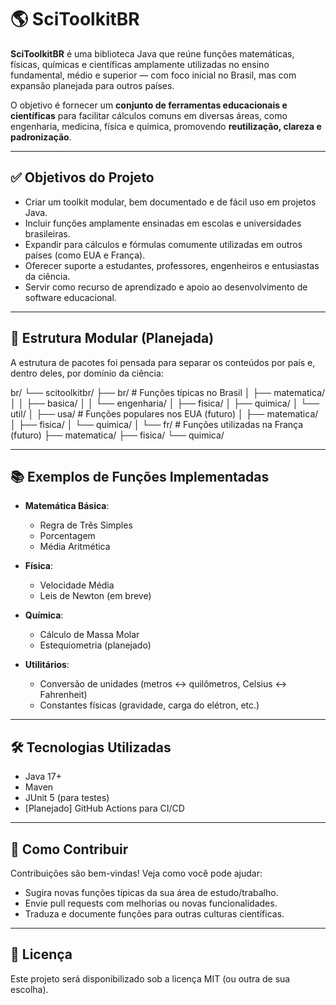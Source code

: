 # 🌎 SciToolkitBR

**SciToolkitBR** é uma biblioteca Java que reúne funções matemáticas, físicas, químicas e científicas amplamente utilizadas no ensino fundamental, médio e superior — com foco inicial no Brasil, mas com expansão planejada para outros países.

O objetivo é fornecer um **conjunto de ferramentas educacionais e científicas** para facilitar cálculos comuns em diversas áreas, como engenharia, medicina, física e química, promovendo **reutilização, clareza e padronização**.

---

## ✅ Objetivos do Projeto

- Criar um toolkit modular, bem documentado e de fácil uso em projetos Java.
- Incluir funções amplamente ensinadas em escolas e universidades brasileiras.
- Expandir para cálculos e fórmulas comumente utilizadas em outros países (como EUA e França).
- Oferecer suporte a estudantes, professores, engenheiros e entusiastas da ciência.
- Servir como recurso de aprendizado e apoio ao desenvolvimento de software educacional.

---

## 🧱 Estrutura Modular (Planejada)

A estrutura de pacotes foi pensada para separar os conteúdos por país e, dentro deles, por domínio da ciência:

br/
└── scitoolkitbr/
├── br/ # Funções típicas no Brasil
│ ├── matematica/
│ │ ├── basica/
│ │ └── engenharia/
│ ├── fisica/
│ ├── quimica/
│ └── util/
│
├── usa/ # Funções populares nos EUA (futuro)
│ ├── matematica/
│ ├── fisica/
│ └── quimica/
│
└── fr/ # Funções utilizadas na França (futuro)
├── matematica/
├── fisica/
└── quimica/


---

## 📚 Exemplos de Funções Implementadas

- **Matemática Básica**:
  - Regra de Três Simples
  - Porcentagem
  - Média Aritmética

- **Física**:
  - Velocidade Média
  - Leis de Newton (em breve)

- **Química**:
  - Cálculo de Massa Molar
  - Estequiometria (planejado)

- **Utilitários**:
  - Conversão de unidades (metros ↔ quilômetros, Celsius ↔ Fahrenheit)
  - Constantes físicas (gravidade, carga do elétron, etc.)

---

## 🛠️ Tecnologias Utilizadas

- Java 17+
- Maven
- JUnit 5 (para testes)
- [Planejado] GitHub Actions para CI/CD

---

## 🚀 Como Contribuir

Contribuições são bem-vindas! Veja como você pode ajudar:

- Sugira novas funções típicas da sua área de estudo/trabalho.
- Envie pull requests com melhorias ou novas funcionalidades.
- Traduza e documente funções para outras culturas científicas.

---

## 🧾 Licença

Este projeto será disponibilizado sob a licença MIT (ou outra de sua escolha).
